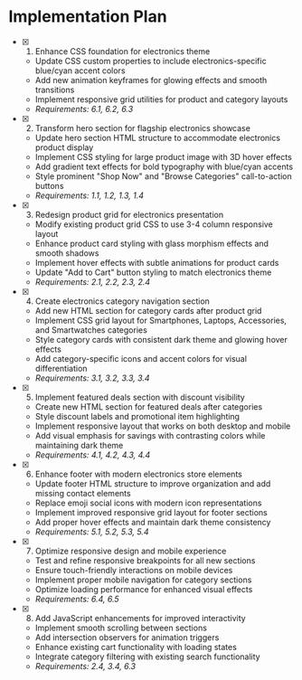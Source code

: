 # Implementation Plan

- [x] 1. Enhance CSS foundation for electronics theme





  - Update CSS custom properties to include electronics-specific blue/cyan accent colors
  - Add new animation keyframes for glowing effects and smooth transitions
  - Implement responsive grid utilities for product and category layouts
  - _Requirements: 6.1, 6.2, 6.3_

- [x] 2. Transform hero section for flagship electronics showcase




  - Update hero section HTML structure to accommodate electronics product display
  - Implement CSS styling for large product image with 3D hover effects
  - Add gradient text effects for bold typography with blue/cyan accents
  - Style prominent "Shop Now" and "Browse Categories" call-to-action buttons
  - _Requirements: 1.1, 1.2, 1.3, 1.4_

- [x] 3. Redesign product grid for electronics presentation





  - Modify existing product grid CSS to use 3-4 column responsive layout
  - Enhance product card styling with glass morphism effects and smooth shadows
  - Implement hover effects with subtle animations for product cards
  - Update "Add to Cart" button styling to match electronics theme
  - _Requirements: 2.1, 2.2, 2.3, 2.4_

- [x] 4. Create electronics category navigation section





  - Add new HTML section for category cards after product grid
  - Implement CSS grid layout for Smartphones, Laptops, Accessories, and Smartwatches categories
  - Style category cards with consistent dark theme and glowing hover effects
  - Add category-specific icons and accent colors for visual differentiation
  - _Requirements: 3.1, 3.2, 3.3, 3.4_

- [x] 5. Implement featured deals section with discount visibility








  - Create new HTML section for featured deals after categories
  - Style discount labels and promotional item highlighting
  - Implement responsive layout that works on both desktop and mobile
  - Add visual emphasis for savings with contrasting colors while maintaining dark theme
  - _Requirements: 4.1, 4.2, 4.3, 4.4_

- [x] 6. Enhance footer with modern electronics store elements





  - Update footer HTML structure to improve organization and add missing contact elements
  - Replace emoji social icons with modern icon representations
  - Implement improved responsive grid layout for footer sections
  - Add proper hover effects and maintain dark theme consistency
  - _Requirements: 5.1, 5.2, 5.3, 5.4_

- [x] 7. Optimize responsive design and mobile experience





  - Test and refine responsive breakpoints for all new sections
  - Ensure touch-friendly interactions on mobile devices
  - Implement proper mobile navigation for category sections
  - Optimize loading performance for enhanced visual effects
  - _Requirements: 6.4, 6.5_

- [x] 8. Add JavaScript enhancements for improved interactivity








  - Implement smooth scrolling between sections
  - Add intersection observers for animation triggers
  - Enhance existing cart functionality with loading states
  - Integrate category filtering with existing search functionality
  - _Requirements: 2.4, 3.4, 6.3_